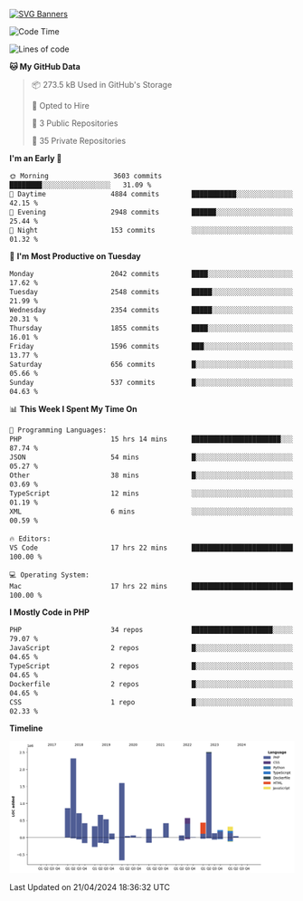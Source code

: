[![SVG Banners](https://svg-banners.vercel.app/api?type=glitch&text1=Gere_Lajos%F0%9F%92%BB&width=800&height=400)](https://github.com/Akshay090/svg-banners)

<!--START_SECTION:waka-->
![Code Time](http://img.shields.io/badge/Code%20Time-1%2C559%20hrs%2053%20mins-blue)

![Lines of code](https://img.shields.io/badge/From%20Hello%20World%20I%27ve%20Written-12.6%20million%20lines%20of%20code-blue)

**🐱 My GitHub Data** 

> 📦 273.5 kB Used in GitHub's Storage 
 > 
> 💼 Opted to Hire
 > 
> 📜 3 Public Repositories 
 > 
> 🔑 35 Private Repositories 
 > 
**I'm an Early 🐤** 

```text
🌞 Morning                3603 commits        ████████░░░░░░░░░░░░░░░░░   31.09 % 
🌆 Daytime                4884 commits        ███████████░░░░░░░░░░░░░░   42.15 % 
🌃 Evening                2948 commits        ██████░░░░░░░░░░░░░░░░░░░   25.44 % 
🌙 Night                  153 commits         ░░░░░░░░░░░░░░░░░░░░░░░░░   01.32 % 
```
📅 **I'm Most Productive on Tuesday** 

```text
Monday                   2042 commits        ████░░░░░░░░░░░░░░░░░░░░░   17.62 % 
Tuesday                  2548 commits        █████░░░░░░░░░░░░░░░░░░░░   21.99 % 
Wednesday                2354 commits        █████░░░░░░░░░░░░░░░░░░░░   20.31 % 
Thursday                 1855 commits        ████░░░░░░░░░░░░░░░░░░░░░   16.01 % 
Friday                   1596 commits        ███░░░░░░░░░░░░░░░░░░░░░░   13.77 % 
Saturday                 656 commits         █░░░░░░░░░░░░░░░░░░░░░░░░   05.66 % 
Sunday                   537 commits         █░░░░░░░░░░░░░░░░░░░░░░░░   04.63 % 
```


📊 **This Week I Spent My Time On** 

```text
💬 Programming Languages: 
PHP                      15 hrs 14 mins      ██████████████████████░░░   87.74 % 
JSON                     54 mins             █░░░░░░░░░░░░░░░░░░░░░░░░   05.27 % 
Other                    38 mins             █░░░░░░░░░░░░░░░░░░░░░░░░   03.69 % 
TypeScript               12 mins             ░░░░░░░░░░░░░░░░░░░░░░░░░   01.19 % 
XML                      6 mins              ░░░░░░░░░░░░░░░░░░░░░░░░░   00.59 % 

🔥 Editors: 
VS Code                  17 hrs 22 mins      █████████████████████████   100.00 % 

💻 Operating System: 
Mac                      17 hrs 22 mins      █████████████████████████   100.00 % 
```

**I Mostly Code in PHP** 

```text
PHP                      34 repos            ████████████████████░░░░░   79.07 % 
JavaScript               2 repos             █░░░░░░░░░░░░░░░░░░░░░░░░   04.65 % 
TypeScript               2 repos             █░░░░░░░░░░░░░░░░░░░░░░░░   04.65 % 
Dockerfile               2 repos             █░░░░░░░░░░░░░░░░░░░░░░░░   04.65 % 
CSS                      1 repo              █░░░░░░░░░░░░░░░░░░░░░░░░   02.33 % 
```



**Timeline**

![Lines of Code chart](https://raw.githubusercontent.com/gere-lajos/gere-lajos/main/assets/bar_graph.png)


 Last Updated on 21/04/2024 18:36:32 UTC
<!--END_SECTION:waka-->
